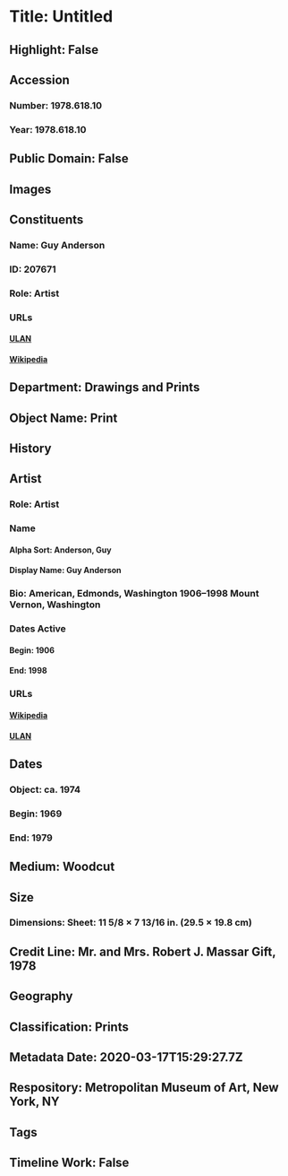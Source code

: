 # Title: Untitled
## Highlight: False
## Accession
### Number: 1978.618.10
### Year: 1978.618.10
## Public Domain: False
## Images
## Constituents
### Name: Guy Anderson
### ID: 207671
### Role: Artist
### URLs
#### [ULAN](http://vocab.getty.edu/page/ulan/500048548)
#### [Wikipedia](https://www.wikidata.org/wiki/Q5622047)
## Department: Drawings and Prints
## Object Name: Print
## History
## Artist
### Role: Artist
### Name
#### Alpha Sort: Anderson, Guy
#### Display Name: Guy Anderson
### Bio: American, Edmonds, Washington 1906–1998 Mount Vernon, Washington
### Dates Active
#### Begin: 1906
#### End: 1998
### URLs
#### [Wikipedia](https://www.wikidata.org/wiki/Q5622047)
#### [ULAN](http://vocab.getty.edu/page/ulan/500048548)
## Dates
### Object: ca. 1974
### Begin: 1969
### End: 1979
## Medium: Woodcut
## Size
### Dimensions: Sheet: 11 5/8 × 7 13/16 in. (29.5 × 19.8 cm)
## Credit Line: Mr. and Mrs. Robert J. Massar Gift, 1978
## Geography
## Classification: Prints
## Metadata Date: 2020-03-17T15:29:27.7Z
## Respository: Metropolitan Museum of Art, New York, NY
## Tags
## Timeline Work: False